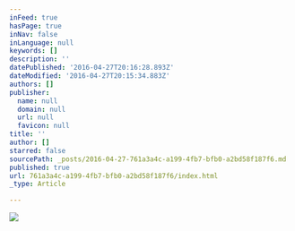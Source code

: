 ```yaml
---
inFeed: true
hasPage: true
inNav: false
inLanguage: null
keywords: []
description: ''
datePublished: '2016-04-27T20:16:28.893Z'
dateModified: '2016-04-27T20:15:34.883Z'
authors: []
publisher:
  name: null
  domain: null
  url: null
  favicon: null
title: ''
author: []
starred: false
sourcePath: _posts/2016-04-27-761a3a4c-a199-4fb7-bfb0-a2bd58f187f6.md
published: true
url: 761a3a4c-a199-4fb7-bfb0-a2bd58f187f6/index.html
_type: Article

---
```

![](https://the-grid-user-content.s3-us-west-2.amazonaws.com/8524fa71-3ce1-44e4-a125-32fc7c0ba8cb.jpg)